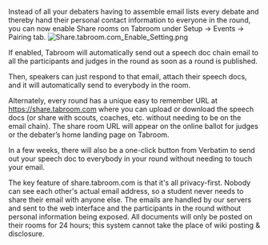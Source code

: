 Instead of all your debaters having to assemble email lists every debate
and thereby hand their personal contact information to everyone in the
round, you can now enable Share rooms on Tabroom under Setup -\> Events
-\> Pairing tab.
![](Share.tabroom.com_Enable_Setting.png "Share.tabroom.com_Enable_Setting.png")

If enabled, Tabroom will automatically send out a speech doc chain email
to all the participants and judges in the round as soon as a round is
published.

Then, speakers can just respond to that email, attach their speech docs,
and it will automatically send to everybody in the room.

Alternately, every round has a unique easy to remember URL at
<https://share.tabroom.com> where you can upload or download the speech
docs (or share with scouts, coaches, etc. without needing to be on the
email chain). The share room URL will appear on the online ballot for
judges or the debater’s home landing page on Tabroom.

In a few weeks, there will also be a one-click button from Verbatim to
send out your speech doc to everybody in your round without needing to
touch your email.

The key feature of share.tabroom.com is that it's all privacy-first.
Nobody can see each other's actual email address, so a student never
needs to share their email with anyone else. The emails are handled by
our servers and sent to the web interface and the participants in the
round without personal information being exposed. All documents will
only be posted on their rooms for 24 hours; this system cannot take the
place of wiki posting & disclosure.